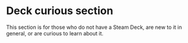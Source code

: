 # Deck curious section

This section is for those who do not have a Steam Deck, are new to it in
general, or are curious to learn about it.
